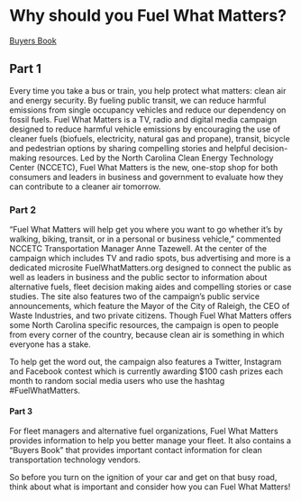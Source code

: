 <h1>Why should you Fuel What Matters?</h1>

<a href="#bb">Buyers Book</a>

<h2>Part 1</h2>

Every time you take a bus or train, you help protect what matters: clean air and energy security. 
By fueling public transit, we can reduce harmful emissions from single occupancy vehicles and reduce our 
dependency on fossil fuels. Fuel What Matters is a TV, radio and digital media campaign designed to reduce 
harmful vehicle emissions by encouraging the use of cleaner fuels (biofuels, electricity, natural gas and propane), 
transit, bicycle and pedestrian options by sharing compelling stories and helpful decision-making resources. 
Led by the North Carolina Clean Energy Technology Center (NCCETC), Fuel What Matters is the new, one-stop shop for 
both consumers and leaders in business and government to evaluate how they can contribute to a cleaner air tomorrow.

<h3>Part 2</h3>

“Fuel What Matters will help get you where you want to go whether it’s by walking, biking, transit, or in a personal 
or business vehicle,” commented NCCETC Transportation Manager Anne Tazewell. At the center of the campaign which includes 
TV and radio spots, bus advertising and more is a dedicated microsite FuelWhatMatters.org designed to connect the public 
as well as leaders in business and the public sector to information about alternative fuels, fleet decision making aides 
and compelling stories or case studies. The site also features two of the campaign’s public service announcements, which 
feature the Mayor of the City of Raleigh, the CEO of Waste Industries, and two private citizens. Though Fuel What Matters 
offers some North Carolina specific resources, the campaign is open to people from every corner of the country, because clean 
air is something in which everyone has a stake.

To help get the word out, the campaign also features a Twitter, Instagram and Facebook contest which is currently awarding 
$100 cash prizes each month to random social media users who use the hashtag #FuelWhatMatters.

<h4 id="bb">Part 3</h4>

For fleet managers and alternative fuel organizations, Fuel What Matters provides information to help you better manage your fleet. 
It also contains a “Buyers Book” that provides important contact information for clean transportation technology vendors.

So before you turn on the ignition of your car and get on that busy road, think about what is important and consider how you can 
Fuel What Matters!

         



